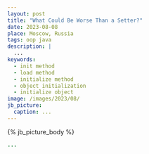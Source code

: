 ```yaml
---
layout: post
title: "What Could Be Worse Than a Setter?"
date: 2023-08-08
place: Moscow, Russia
tags: oop java
description: |
  ...
keywords:
  - init method
  - load method
  - initialize method
  - object initialization
  - initialize object
image: /images/2023/08/
jb_picture:
  caption: ...
---
```



<!--more-->

{% jb_picture_body %}


```java
...
```

